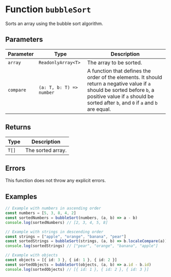 # Function `bubbleSort`

Sorts an array using the bubble sort algorithm.

## Parameters

| Parameter | Type                     | Description                                                                                                                                                                                                    |
| --------- | ------------------------ | -------------------------------------------------------------------------------------------------------------------------------------------------------------------------------------------------------------- |
| `array`   | `ReadonlyArray<T>`       | The array to be sorted.                                                                                                                                                                                        |
| `compare` | `(a: T, b: T) => number` | A function that defines the order of the elements. It should return a negative value if `a` should be sorted before `b`, a positive value if `a` should be sorted after `b`, and `0` if `a` and `b` are equal. |

## Returns

| Type  | Description       |
| ----- | ----------------- |
| `T[]` | The sorted array. |

## Errors

This function does not throw any explicit errors.

## Examples

```typescript
// Example with numbers in ascending order
const numbers = [5, 3, 8, 4, 2]
const sortedNumbers = bubbleSort(numbers, (a, b) => a - b)
console.log(sortedNumbers) // [2, 3, 4, 5, 8]

// Example with strings in descending order
const strings = ["apple", "orange", "banana", "pear"]
const sortedStrings = bubbleSort(strings, (a, b) => b.localeCompare(a))
console.log(sortedStrings) // ["pear", "orange", "banana", "apple"]

// Example with objects
const objects = [{ id: 3 }, { id: 1 }, { id: 2 }]
const sortedObjects = bubbleSort(objects, (a, b) => a.id - b.id)
console.log(sortedObjects) // [{ id: 1 }, { id: 2 }, { id: 3 }]
```
